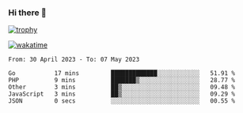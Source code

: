 ### Hi there 👋

[![trophy](https://github-profile-trophy.vercel.app/?username=cxnky&theme=dracula)](https://github.com/ryo-ma/github-profile-trophy)

[![wakatime](https://wakatime.com/badge/user/1c39c599-5497-41b9-a5be-2c4676e7fd23.svg)](https://wakatime.com/@1c39c599-5497-41b9-a5be-2c4676e7fd23)
<!--START_SECTION:waka-->

```text
From: 30 April 2023 - To: 07 May 2023

Go           17 mins         █████████████░░░░░░░░░░░░   51.91 %
PHP          9 mins          ███████▒░░░░░░░░░░░░░░░░░   28.77 %
Other        3 mins          ██▒░░░░░░░░░░░░░░░░░░░░░░   09.48 %
JavaScript   3 mins          ██▒░░░░░░░░░░░░░░░░░░░░░░   09.29 %
JSON         0 secs          ░░░░░░░░░░░░░░░░░░░░░░░░░   00.55 %
```

<!--END_SECTION:waka-->
